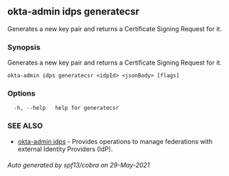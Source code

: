 ## okta-admin idps generatecsr

Generates a new key pair and returns a Certificate Signing Request for it.

### Synopsis

Generates a new key pair and returns a Certificate Signing Request for it.

```
okta-admin idps generatecsr <idpId> <jsonBody> [flags]
```

### Options

```
  -h, --help   help for generatecsr
```

### SEE ALSO

* [okta-admin idps](okta-admin_idps.md)	 - Provides operations to manage federations with external Identity Providers (IdP).

###### Auto generated by spf13/cobra on 29-May-2021
